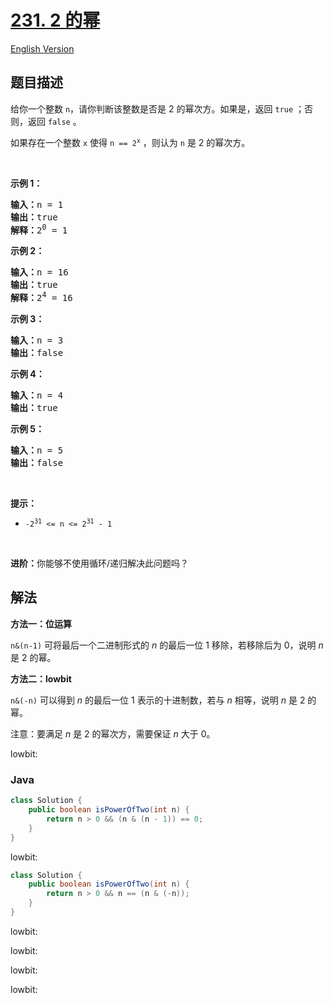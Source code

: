 # [231. 2 的幂](https://leetcode.cn/problems/power-of-two)

[English Version](/solution/0200-0299/0231.Power%20of%20Two/README_EN.md)

## 题目描述

<p>给你一个整数 <code>n</code>，请你判断该整数是否是 2 的幂次方。如果是，返回 <code>true</code> ；否则，返回 <code>false</code> 。</p>

<p>如果存在一个整数 <code>x</code> 使得 <code>n == 2<sup>x</sup></code> ，则认为 <code>n</code> 是 2 的幂次方。</p>

<p> </p>

<p><strong>示例 1：</strong></p>

<pre>
<strong>输入：</strong>n = 1
<strong>输出：</strong>true
<strong>解释：</strong>2<sup>0</sup> = 1
</pre>

<p><strong>示例 2：</strong></p>

<pre>
<strong>输入：</strong>n = 16
<strong>输出：</strong>true
<strong>解释：</strong>2<sup>4</sup> = 16
</pre>

<p><strong>示例 3：</strong></p>

<pre>
<strong>输入：</strong>n = 3
<strong>输出：</strong>false
</pre>

<p><strong>示例 4：</strong></p>

<pre>
<strong>输入：</strong>n = 4
<strong>输出：</strong>true
</pre>

<p><strong>示例 5：</strong></p>

<pre>
<strong>输入：</strong>n = 5
<strong>输出：</strong>false
</pre>

<p> </p>

<p><strong>提示：</strong></p>

<ul>
	<li><code>-2<sup>31</sup> <= n <= 2<sup>31</sup> - 1</code></li>
</ul>

<p> </p>

<p><strong>进阶：</strong>你能够不使用循环/递归解决此问题吗？</p>

## 解法

**方法一：位运算**

$\texttt{n\&(n-1)}$ 可将最后一个二进制形式的 $n$ 的最后一位 $1$ 移除，若移除后为 $0$，说明 $n$ 是 $2$ 的幂。

**方法二：lowbit**

$\texttt{n\&(-n)}$ 可以得到 $n$ 的最后一位 $1$ 表示的十进制数，若与 $n$ 相等，说明 $n$ 是 $2$ 的幂。

注意：要满足 $n$ 是 $2$ 的幂次方，需要保证 $n$ 大于 $0$。

lowbit:

### **Java**

```java
class Solution {
    public boolean isPowerOfTwo(int n) {
        return n > 0 && (n & (n - 1)) == 0;
    }
}
```

lowbit:

```java
class Solution {
    public boolean isPowerOfTwo(int n) {
        return n > 0 && n == (n & (-n));
    }
}
```

lowbit:

lowbit:

lowbit:

lowbit:

